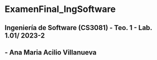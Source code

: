 # ExamenFinal_IngSoftware

## Ingeniería de Software (CS3081) - Teo. 1 - Lab. 1.01/ 2023-2

## - Ana Maria Acilio Villanueva 